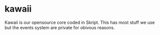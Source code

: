 # kawaii
Kawaii is our opensource core coded in Skript. This has most stuff we use but the events system are private for obivous reasons.
